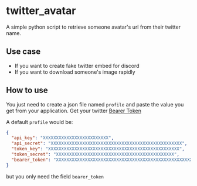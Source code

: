 # twitter_avatar

A simple python script to retrieve someone avatar's url from their twitter name.

## Use case

- If you want to create fake twitter embed for discord
- If you want to download someone's image rapidly

## How to use

You just need to create a json file named `profile` and paste the value you get from your application. Get your twitter [Bearer Token](https://developer.twitter.com/en/portal/dashboard)

A default `profile` would be:

```json
{
  "api_key": "XXXXXXXXXXXXXXXXXXXXXXXXX",
  "api_secret": "XXXXXXXXXXXXXXXXXXXXXXXXXXXXXXXXXXXXXXXXXXXXXXXXXX",
  "token_key": "XXXXXXXXXXXXXXXXXXXXXXXXXXXXXXXXXXXXXXXXXXXXXXXXXX",
  "token_secret": "XXXXXXXXXXXXXXXXXXXXXXXXXXXXXXXXXXXXXXXXXXXXX",
  "bearer_token": "XXXXXXXXXXXXXXXXXXXXXXXXXXXXXXXXXXXXXXXXXXXXXXXXXXXXXXXXXXXXXXXXXXXXXXXXXXXXXXXXXXXXXXXXXXXXXXXXXXXXXXXXXXXXXXXXXXXX"
}
```

but you only need the field `bearer_token`
